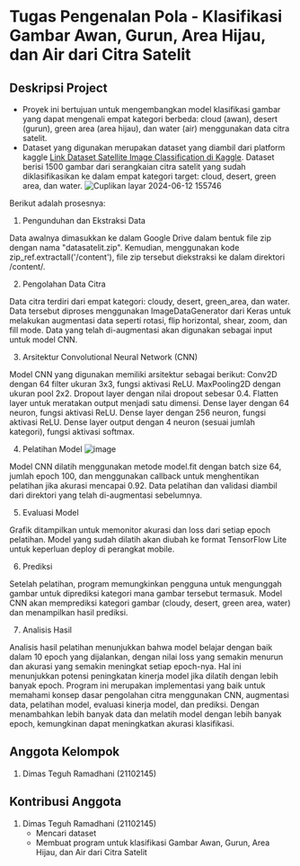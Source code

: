 # Tugas Pengenalan Pola - Klasifikasi Gambar Awan, Gurun, Area Hijau, dan Air dari Citra Satelit
## Deskripsi Project


- Proyek ini bertujuan untuk mengembangkan model klasifikasi gambar yang dapat mengenali empat kategori berbeda: cloud (awan), desert (gurun), green area (area hijau), dan water (air) menggunakan data citra satelit.
- Dataset yang digunakan merupakan dataset  yang diambil dari platform kaggle [Link Dataset Satellite Image Classification di Kaggle](https://www.kaggle.com/datasets/mahmoudreda55/satellite-image-classification). Dataset berisi 1500 gambar dari serangkaian citra satelit yang sudah diklasifikasikan ke dalam empat kategori target: cloud, desert, green area, dan water.
![Cuplikan layar 2024-06-12 155746](https://github.com/DimasTeguhR/tubes-pengenalan-pola/assets/60166666/cbb4dc90-e277-40fc-ad56-8f688cdb4755)
  
Berikut adalah prosesnya:

1. Pengunduhan dan Ekstraksi Data

Data awalnya dimasukkan ke dalam Google Drive dalam bentuk file zip dengan nama "datasatelit.zip".
Kemudian, menggunakan kode zip_ref.extractall('/content'), file zip tersebut diekstraksi ke dalam direktori /content/.

2. Pengolahan Data Citra

Data citra terdiri dari empat kategori: cloudy, desert, green_area, dan water.
Data tersebut diproses menggunakan ImageDataGenerator dari Keras untuk melakukan augmentasi data seperti rotasi, flip horizontal, shear, zoom, dan fill mode.
Data yang telah di-augmentasi akan digunakan sebagai input untuk model CNN.

3. Arsitektur Convolutional Neural Network (CNN)

Model CNN yang digunakan memiliki arsitektur sebagai berikut:
Conv2D dengan 64 filter ukuran 3x3, fungsi aktivasi ReLU.
MaxPooling2D dengan ukuran pool 2x2.
Dropout layer dengan nilai dropout sebesar 0.4.
Flatten layer untuk meratakan output menjadi satu dimensi.
Dense layer dengan 64 neuron, fungsi aktivasi ReLU.
Dense layer dengan 256 neuron, fungsi aktivasi ReLU.
Dense layer output dengan 4 neuron (sesuai jumlah kategori), fungsi aktivasi softmax.

4. Pelatihan Model
![image](https://github.com/DimasTeguhR/tubes-pengenalan-pola/assets/60166666/ba406d07-3c2e-4323-92fd-f724a04a7df6)

Model CNN dilatih menggunakan metode model.fit dengan batch size 64, jumlah epoch 100, dan menggunakan callback untuk menghentikan pelatihan jika akurasi mencapai 0.92.
Data pelatihan dan validasi diambil dari direktori yang telah di-augmentasi sebelumnya.

5. Evaluasi Model

Grafik ditampilkan untuk memonitor akurasi dan loss dari setiap epoch pelatihan.
Model yang sudah dilatih akan diubah ke format TensorFlow Lite untuk keperluan deploy di perangkat mobile.

6. Prediksi

Setelah pelatihan, program memungkinkan pengguna untuk mengunggah gambar untuk diprediksi kategori mana gambar tersebut termasuk.
Model CNN akan memprediksi kategori gambar (cloudy, desert, green area, water) dan menampilkan hasil prediksi.

7. Analisis Hasil

Analisis hasil pelatihan menunjukkan bahwa model belajar dengan baik dalam 10 epoch yang dijalankan, dengan nilai loss yang semakin menurun dan akurasi yang semakin meningkat setiap epoch-nya. Hal ini menunjukkan potensi peningkatan kinerja model jika dilatih dengan lebih banyak epoch.
Program ini merupakan implementasi yang baik untuk memahami konsep dasar pengolahan citra menggunakan CNN, augmentasi data, pelatihan model, evaluasi kinerja model, dan prediksi. Dengan menambahkan lebih banyak data dan melatih model dengan lebih banyak epoch, kemungkinan dapat meningkatkan akurasi klasifikasi.

## Anggota Kelompok 
1. Dimas Teguh Ramadhani        (21102145)

## Kontribusi Anggota
1. Dimas Teguh Ramadhani        (21102145)
   - Mencari dataset
   - Membuat program untuk klasifikasi Gambar Awan, Gurun, Area Hijau, dan Air dari Citra Satelit
